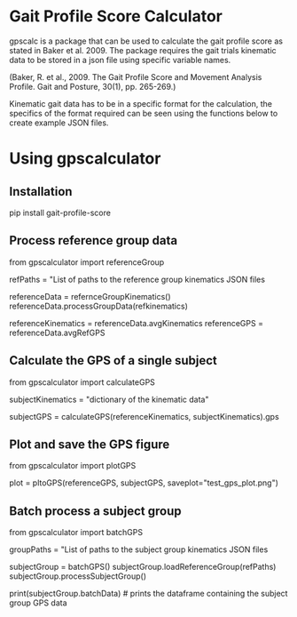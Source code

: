 # Gait Profile Score Calculator

gpscalc is a package that can be used to calculate the gait profile score as stated in Baker et al. 2009. The package requires the gait trials kinematic data to be stored in a json file using specific variable names.

(Baker, R. et al., 2009. The Gait Profile Score and Movement Analysis Profile. Gait and Posture, 30(1), pp. 265-269.)

Kinematic gait data has to be in a specific format for the calculation, the specifics of the format required can be seen using the functions below to create example JSON files. 

# Using gpscalculator

## Installation

pip install gait-profile-score


## Process reference group data
from gpscalculator import referenceGroup

refPaths = "List of paths to the reference group kinematics JSON files

referenceData = refernceGroupKinematics()
referenceData.processGroupData(refkinematics)

referenceKinematics = referenceData.avgKinematics
referenceGPS = referenceData.avgRefGPS

## Calculate the GPS of a single subject
from gpscalculator import calculateGPS

subjectKinematics = "dictionary of the kinematic data"

subjectGPS = calculateGPS(referenceKinematics, subjectKinematics).gps

## Plot and save the GPS figure

from gpscalculator import plotGPS

plot = pltoGPS(referenceGPS, subjectGPS, saveplot="test_gps_plot.png") 


## Batch process a subject group

from gpscalculator import batchGPS

groupPaths = "List of paths to the subject group kinematics JSON files

subjectGroup = batchGPS()
subjectGroup.loadReferenceGroup(refPaths)
subjectGroup.processSubjectGroup()

print(subjectGroup.batchData) # prints the dataframe containing the subject group GPS data
